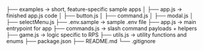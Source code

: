 ├── examples -> short, feature-specific sample apps
│ ├── app.js -> finished app.js code
│ ├── button.js
│ ├── command.js
│ ├── modal.js
│ ├── selectMenu.js
├── .env.sample -> sample .env file
├── app.js -> main entrypoint for app
├── commands.js -> slash command payloads + helpers
├── game.js -> logic specific to RPS
├── utils.js -> utility functions and enums
├── package.json
├── README.md
└── .gitignore
